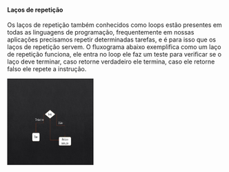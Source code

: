 <h4>Laços de repetição</h4>

Os laços de repetição também conhecidos como loops estão presentes em todas as linguagens de programação, frequentemente em nossas aplicações precisamos repetir determinadas tarefas, e é para isso que os laços de repetição servem. O fluxograma abaixo exemplifica como um laço de repetição funciona, ele entra no loop ele faz um teste para verificar se o laço deve terminar, caso retorne verdadeiro ele termina, caso ele retorne falso ele repete a instrução.

<img src="https://github.com/BrunoCiccarino/python4noobs/blob/main/La%C3%A7osDeRepeti%C3%A7%C3%A3o/img/fluxograma.jpg" width="200px" height="200px">
